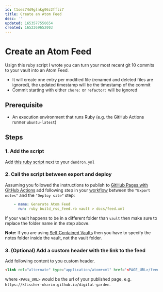 ```yaml
---
id: t1sez74d9glnkg06z2ffli7
title: Create an Atom Feed
desc: ''
updated: 1653577550654
created: 1652369652003
---
```


# Create an Atom Feed

Usign this ruby script I wrote you can turn your most recent git 10 commits to your vault into an Atom Feed.
- It will create one entry per modified file (renamed and deleted files are ignored), the updated timestamp will be
  the timestamp of the commit
- Commit starting with either `chore:` or `refactor:` will be ignored

## Prerequisite
- An execution environment that runs Ruby (e.g. the GitHub Actions runner `ubuntu-latest`)

## Steps

### 1. Add the script
Add [this ruby script](https://github.com/kfischer-okarin/digital-garden/blob/main/build_rss_feed.rb)
next to your `dendron.yml`

### 2. Call the script between export and deploy
Assuming you followed the instructions to publish to
[GitHub Pages with GitHub Actions](https://wiki.dendron.so/notes/FnK2ws6w1uaS1YzBUY3BR) add following step in your
[workflow](https://wiki.dendron.so/notes/FnK2ws6w1uaS1YzBUY3BR/#steps---setup-github-actions) between the
`"Export notes"` and the `"Deploy site"` step:

```yml
    - name: Generate Atom Feed
      run: ruby build_rss_feed.rb vault > docs/feed.xml
```

If your vault happens to be in a different folder than `vault` then make sure to replace the folder name in the step
above.

**Note:** If you are using [Self Contained Vaults](https://wiki.dendron.so/notes/o4i7a81j778jyh7wql0nacb/) then you
have to specify the notes folder inside the vault, not the vault folder.

### 3. (Optional) Add a custom header with the link to the feed

Add following content to you custom header.

```html
<link rel="alternate" type="application/atom+xml" href="<PAGE_URL>/feed.xml">
```

where `<PAGE_URL>` would be the url of your published page, e.g. `https://kfischer-okarin.github.io/digital-garden`.

